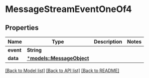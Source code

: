 # MessageStreamEventOneOf4

## Properties
Name | Type | Description | Notes
------------ | ------------- | ------------- | -------------
**event** | **String** |  | 
**data** | [***models::MessageObject**](MessageObject.md) |  | 

[[Back to Model list]](../README.md#documentation-for-models) [[Back to API list]](../README.md#documentation-for-api-endpoints) [[Back to README]](../README.md)


